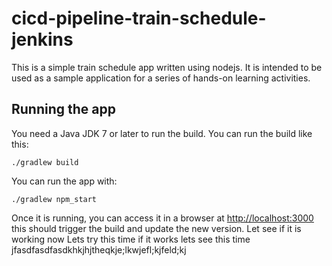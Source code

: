 # cicd-pipeline-train-schedule-jenkins

This is a simple train schedule app written using nodejs. It is intended to be used as a sample application for a series of hands-on learning activities.

## Running the app

You need a Java JDK 7 or later to run the build. You can run the build like this:

    ./gradlew build

You can run the app with:

    ./gradlew npm_start

Once it is running, you can access it in a browser at [http://localhost:3000](http://localhost:3000)
this should trigger the build and update the new version.
Let see if it is working now
Lets try this time if it works
lets see this time
jfasdfasdfasdkhkjhjtheqkje;lkwjefl;kjfeld;kj
